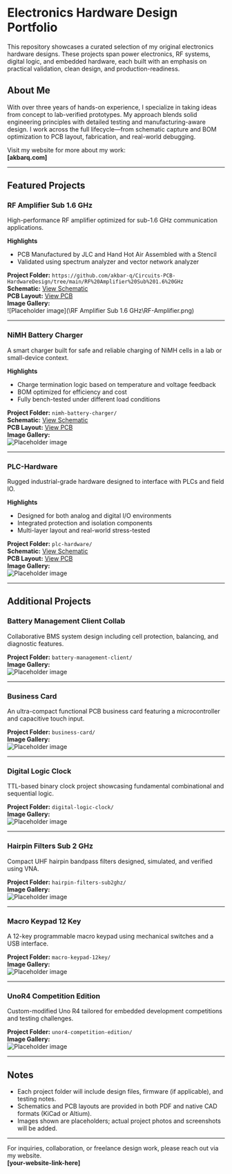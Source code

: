 # Electronics Hardware Design Portfolio

This repository showcases a curated selection of my original electronics hardware designs. These projects span power electronics, RF systems, digital logic, and embedded hardware, each built with an emphasis on practical validation, clean design, and production-readiness.

## About Me

With over three years of hands-on experience, I specialize in taking ideas from concept to lab-verified prototypes. My approach blends solid engineering principles with detailed testing and manufacturing-aware design. I work across the full lifecycle—from schematic capture and BOM optimization to PCB layout, fabrication, and real-world debugging.

Visit my website for more about my work:  
**[akbarq.com]**

---

## Featured Projects

### RF Amplifier Sub 1.6 GHz  
High-performance RF amplifier optimized for sub-1.6 GHz communication applications.

**Highlights**    
- PCB Manufactured by JLC and Hand Hot Air Assembled with a Stencil
- Validated using spectrum analyzer and vector network analyzer

**Project Folder:** `https://github.com/akbar-q/Circuits-PCB-HardwareDesign/tree/main/RF%20Amplifier%20Sub%201.6%20GHz`  
**Schematic:** [View Schematic](https://github.com/akbar-q/Circuits-PCB-HardwareDesign/blob/main/RF%20Amplifier%20Sub%201.6%20GHz/Schematic%20Print%20Colour.pdf)  
**PCB Layout:** [View PCB](https://github.com/akbar-q/Circuits-PCB-HardwareDesign/blob/main/RF%20Amplifier%20Sub%201.6%20GHz/PCB%20Layers%20Print%20BW.pdf)  
**Image Gallery:**  
![Placeholder image](\RF Amplifier Sub 1.6 GHz\RF-Amplifier.png)

---

### NiMH Battery Charger  
A smart charger built for safe and reliable charging of NiMH cells in a lab or small-device context.

**Highlights**  
- Charge termination logic based on temperature and voltage feedback  
- BOM optimized for efficiency and cost  
- Fully bench-tested under different load conditions

**Project Folder:** `nimh-battery-charger/`  
**Schematic:** [View Schematic](#)  
**PCB Layout:** [View PCB](#)  
**Image Gallery:**  
![Placeholder image](images/nimh-charger-placeholder.png)

---

### PLC-Hardware  
Rugged industrial-grade hardware designed to interface with PLCs and field IO.

**Highlights**  
- Designed for both analog and digital I/O environments  
- Integrated protection and isolation components  
- Multi-layer layout and real-world stress-tested

**Project Folder:** `plc-hardware/`  
**Schematic:** [View Schematic](#)  
**PCB Layout:** [View PCB](#)  
**Image Gallery:**  
![Placeholder image](images/plc-hardware-placeholder.png)

---

## Additional Projects

### Battery Management Client Collab  
Collaborative BMS system design including cell protection, balancing, and diagnostic features.

**Project Folder:** `battery-management-client/`  
**Image Gallery:**  
![Placeholder image](images/bms-placeholder.png)

---

### Business Card  
An ultra-compact functional PCB business card featuring a microcontroller and capacitive touch input.

**Project Folder:** `business-card/`  
**Image Gallery:**  
![Placeholder image](images/business-card-placeholder.png)

---

### Digital Logic Clock  
TTL-based binary clock project showcasing fundamental combinational and sequential logic.

**Project Folder:** `digital-logic-clock/`  
**Image Gallery:**  
![Placeholder image](images/logic-clock-placeholder.png)

---

### Hairpin Filters Sub 2 GHz  
Compact UHF hairpin bandpass filters designed, simulated, and verified using VNA.

**Project Folder:** `hairpin-filters-sub2ghz/`  
**Image Gallery:**  
![Placeholder image](images/hairpin-filters-placeholder.png)

---

### Macro Keypad 12 Key  
A 12-key programmable macro keypad using mechanical switches and a USB interface.

**Project Folder:** `macro-keypad-12key/`  
**Image Gallery:**  
![Placeholder image](images/macro-keypad-placeholder.png)

---

### UnoR4 Competition Edition  
Custom-modified Uno R4 tailored for embedded development competitions and testing challenges.

**Project Folder:** `unor4-competition-edition/`  
**Image Gallery:**  
![Placeholder image](images/unor4-placeholder.png)

---

## Notes

- Each project folder will include design files, firmware (if applicable), and testing notes.
- Schematics and PCB layouts are provided in both PDF and native CAD formats (KiCad or Altium).
- Images shown are placeholders; actual project photos and screenshots will be added.

---

For inquiries, collaboration, or freelance design work, please reach out via my website.  
**[your-website-link-here]**

